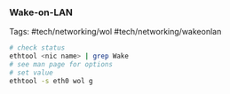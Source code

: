 ### Wake-on-LAN

Tags: #tech/networking/wol #tech/networking/wakeonlan

```bash
# check status
ethtool <nic name> | grep Wake
# see man page for options
# set value
ethtool -s eth0 wol g
```